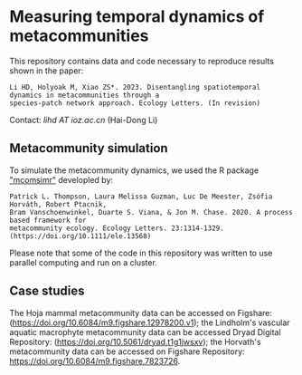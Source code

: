 # Measuring temporal dynamics of metacommunities
 This repository contains data and code necessary to reproduce results shown in the paper:    
 ```
 Li HD, Holyoak M, Xiao ZS*. 2023. Disentangling spatiotemporal dynamics in metacommunities through a 
 species-patch network approach. Ecology Letters. (In revision)
```
Contact: *lihd AT ioz.ac.cn* (Hai-Dong Li)

## Metacommunity simulation
To simulate the metacommunity dynamics, we used the R package ["mcomsimr"](https://github.com/plthompson/mcomsimr) developled by:
```
Patrick L. Thompson, Laura Melissa Guzman, Luc De Meester, Zsófia Horváth, Robert Ptacnik, 
Bram Vanschoenwinkel, Duarte S. Viana, & Jon M. Chase. 2020. A process based framework for
metacommunity ecology. Ecology Letters. 23:1314-1329. (https://doi.org/10.1111/ele.13568)
```
Please note that some of the code in this repository was written to use parallel computing and run on a cluster.

## Case studies
The Hoja mammal metacommunity data can be accessed on Figshare: (https://doi.org/10.6084/m9.figshare.12978200.v1); the Lindholm's vascular aquatic macrophyte metacommunity data can be accessed Dryad Digital Repository: (https://doi.org/10.5061/dryad.t1g1jwsxv); the Horvath's metacommunity data can be accessed on Figshare
Repository: https://doi.org/10.6084/m9.figshare.7823726.
